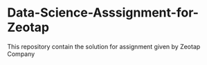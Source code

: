# Data-Science-Asssignment-for-Zeotap
This repository contain the solution for assignment given by Zeotap Company
